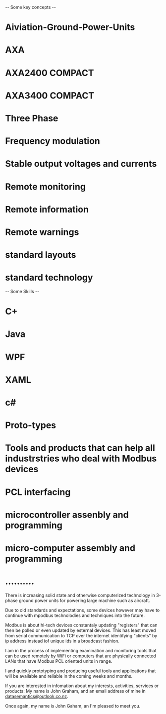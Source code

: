 -- Some key concepts --

# Aiviation-Ground-Power-Units
# AXA 
# AXA2400 COMPACT
# AXA3400 COMPACT
# Three Phase
# Frequency modulation
# Stable output voltages and currents

# Remote monitoring
# Remote information
# Remote warnings

# standard layouts
# standard technology

-- Some Skills --
# C+
# Java
# WPF
# XAML
# c#
# Proto-types
# Tools and products that can help all industrstries who deal with Modbus devices
# PCL interfacing
# microcontroller assenbly and programming
# micro-computer assembly and programming
# ..........


There is increasing solid state and otherwise computerized technology in 3-phase ground power units for powering large machine such as aircraft. 

Due to old standards and expectations, some devices however may have to continue with mpodbus technolodies and techniques into the future. 

Modbus is about hi-tech devices constantaly updating "registers" that can then be polled or even updated by esternal devices. This has least moved from serial communication to TCP over the internet identifying "clients" by ip address instead iof unique ids in a broadcast fashion.

I am in the process of implementing examination and monitoring tools that can be used remotely by WiFi or computers that are physically connected LANs that have Modbus PCL oriented units in range.

I and quickly prototyping and producing useful tools and applications that will be available and reliable in the coming weeks and months.

If you are interested in infomation about my interests, activities, services or products: My name is John Graham, and an email address of mine in datasemantics@outlook.co.nz.

Once again, my name is John Gaham, an I'm pleased to meet you.
